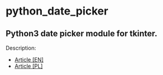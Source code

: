 # python_date_picker
<h2>Python3 date picker module for tkinter.</h2>
Description:

<ul>
  <li><a href="http://www.slawomirkwiatkowski.pl/index.php/en/2020/01/17/date-picker-for-tkinter/">Article [EN]</a></li>
  <li><a href="http://www.slawomirkwiatkowski.pl/index.php/2020/01/08/datepicker-w-bibliotece-tkinter/">Article [PL]</a></li>
</ul>
